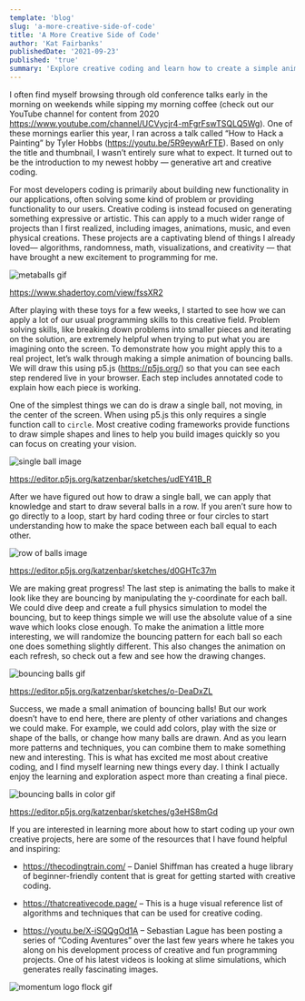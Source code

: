 ```yaml
---
template: 'blog'
slug: 'a-more-creative-side-of-code'
title: 'A More Creative Side of Code'
author: 'Kat Fairbanks'
publishedDate: '2021-09-23'
published: 'true'
summary: 'Explore creative coding and learn how to create a simple animation using p5.js.'
---
```


I often find myself browsing through old conference talks early in the morning on weekends while sipping my morning coffee (check out our YouTube channel for content from 2020 https://www.youtube.com/channel/UCVycjr4-mFgrFswTSQLQ5Wg). One of these mornings earlier this year, I ran across a talk called “How to Hack a Painting” by Tyler Hobbs (https://youtu.be/5R9eywArFTE). Based on only the title and thumbnail, I wasn’t entirely sure what to expect. It turned out to be the introduction to my newest hobby — generative art and creative coding. 

For most developers coding is primarily about building new functionality in our applications, often solving some kind of problem or providing functionality to our users. Creative coding is instead focused on generating something expressive or artistic. This can apply to a much wider range of projects than I first realized, including images, animations, music, and even physical creations.  These projects are a captivating blend of things I already loved— algorithms, randomness, math, visualizations, and creativity — that have brought a new excitement to programming for me.

![metaballs gif](/blog-images/metaballs.gif)

https://www.shadertoy.com/view/fssXR2 

After playing with these toys for a few weeks, I started to see how we can apply a lot of our usual programming skills to this creative field. Problem solving skills, like breaking down problems into smaller pieces and iterating on the solution, are extremely helpful when trying to put what you are imagining onto the screen. To demonstrate how you might apply this to a real project, let’s walk through making a simple animation of bouncing balls.  We will draw this using p5.js (https://p5js.org/) so that you can see each step rendered live in your browser. Each step includes annotated code to explain how each piece is working.

One of the simplest things we can do is draw a single ball, not moving, in the center of the screen. When using p5.js this only requires a single function call to `circle`. Most creative coding frameworks provide functions to draw simple shapes and lines to help you build images quickly so you can focus on creating your vision.

![single ball image](/blog-images/single-ball.png)

https://editor.p5js.org/katzenbar/sketches/udEY41B_R 

After we have figured out how to draw a single ball, we can apply that knowledge and start to draw several balls in a row. If you aren’t  sure how to go directly to a loop, start by hard coding three or four circles to start understanding how to make the space  between each ball equal to each other.

![row of balls image](/blog-images/row-of-balls.png)

https://editor.p5js.org/katzenbar/sketches/d0GHTc37m 

We are making great progress! The last step is animating the balls to make it look like they are bouncing by manipulating the y-coordinate for each ball. We could dive deep and create a full physics simulation to model the bouncing, but to keep things simple we will use the absolute value of a sine wave which looks close enough. To make the animation a little more interesting, we will randomize the bouncing pattern for each ball so each one does something slightly different. This also changes the animation on each refresh, so check out a few and see how the drawing changes.

![bouncing balls gif](/blog-images/bouncing-bw.gif)

https://editor.p5js.org/katzenbar/sketches/o-DeaDxZL

Success, we made a small animation of  bouncing balls! But our work doesn’t have to end here, there are plenty of other variations and changes we could make. For example, we could add colors, play with the size or shape of the balls, or change how many balls are drawn. And as you learn more patterns and techniques, you can combine them to make something new and interesting. This is what has excited me most about creative coding, and I find myself learning new things every day. I think I actually enjoy the learning and exploration aspect more than creating a final piece.

![bouncing balls in color gif](/blog-images/bouncing.gif)

https://editor.p5js.org/katzenbar/sketches/g3eHS8mGd

If you are interested in learning more about how to start coding up your own creative projects, here are some of the resources that I have found helpful and inspiring:

- https://thecodingtrain.com/ – Daniel Shiffman has created a huge library of beginner-friendly content that is great for getting started with creative coding. 

- https://thatcreativecode.page/ – This is a huge visual reference list of algorithms and techniques that can be used for creative coding.

- https://youtu.be/X-iSQQgOd1A – Sebastian Lague has been posting a series of “Coding Aventures” over the last few years where he takes you along on his development process of creative and fun programming projects. One of his latest videos is looking at slime simulations, which generates really fascinating images.

![momentum logo flock gif](/blog-images/logo-flock.gif)
